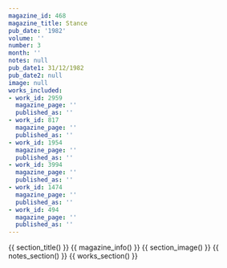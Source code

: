 ```yaml
---
magazine_id: 468
magazine_title: Stance
pub_date: '1982'
volume: ''
number: 3
month: ''
notes: null
pub_date1: 31/12/1982
pub_date2: null
image: null
works_included:
- work_id: 2959
  magazine_page: ''
  published_as: ''
- work_id: 817
  magazine_page: ''
  published_as: ''
- work_id: 1954
  magazine_page: ''
  published_as: ''
- work_id: 3994
  magazine_page: ''
  published_as: ''
- work_id: 1474
  magazine_page: ''
  published_as: ''
- work_id: 494
  magazine_page: ''
  published_as: ''
---
```


{{ section_title() }}
{{ magazine_info() }}
{{ section_image() }}
{{ notes_section() }}
{{ works_section() }}
